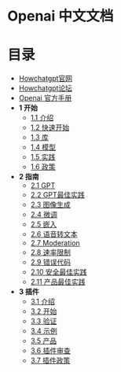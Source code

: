 # Openai 中文文档

# 目录
* [Howchatgpt官网](https://www.howchatgpt.net)
* [Howchatgpt论坛](https://bbs.howchatgpt.net)
* [Openai 官方手册](https://platform.openai.com/docs/introduction/overview)
* **1 开始**
  * [1.1 介绍](openai-zh/001-Introduction.md)
  * [1.2 快速开始](openai-zh/002-Quickstart.md)
  * [1.3 库](openai-zh/003-Libranies.md)
  * [1.4 模型](openai-zh/004-Models.md)
  * [1.5 实践](openai-zh/005-Tutorials.md)
  * [1.6 政策](openai-zh/)
* **2 指南**
  * [2.1 GPT](openai-zh/006-GPT.md)
  * [2.2 GPT最佳实践](openai-zh/007-GPT-best-practice.md)
  * [2.3 图像生成](openai-zh/008-Image-generaion.md)
  * [2.4 微调](openai-zh/009-FIine-tuning.md)
  * [2.5 嵌入](openai-zh/010-Embeddings.md)
  * [2.6 语音转文本](openai-zh/011-Speech-to-text.md)
  * [2.7 Moderation](openai-zh/012-Moderation.md)
  * [2.8 速率限制](openai-zh/013-Rate-Limits.md)
  * [2.9 错误代码](openai-zh/014-Error-codes.md)
  * [2.10 安全最佳实践](openai-zh/015-Safty-best-practices.md)
  * [2.11 产品最佳实践](openai-zh/016-Production-best-practices.md)
* **3 插件**
  * [3.1 介绍](openai-zh/017-Introduction.md)
  * [3.2 开始](openai-zh/018-Getting-Started.md)
  * [3.3 验证](openai-zh/019-Authentication.md)
  * [3.4 示例](openai-zh/020-Examples.md)
  * [3.5 产品](openai-zh/021-Production.md)
  * [3.6 插件审查](openai-zh/022-Plugin-review.md)
  * [3.7 插件政策](https://openai.com/policies/usage-policies#plugin-policies)